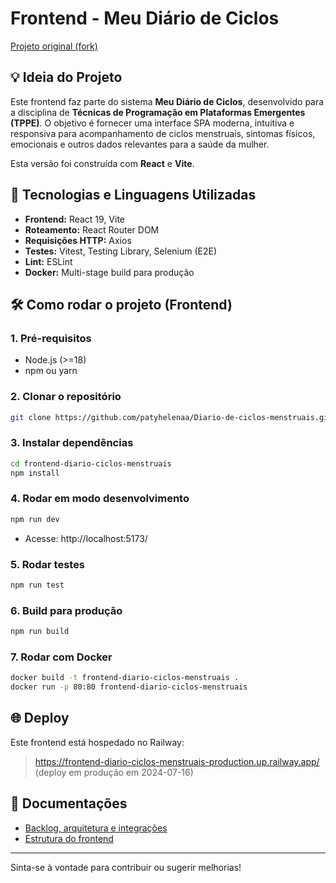 # Frontend - Meu Diário de Ciclos

[Projeto original (fork)](https://github.com/patyhelenaa/Diario-de-ciclos-menstruais)

## 💡 Ideia do Projeto

Este frontend faz parte do sistema **Meu Diário de Ciclos**, desenvolvido para a disciplina de **Técnicas de Programação em Plataformas Emergentes (TPPE)**. O objetivo é fornecer uma interface SPA moderna, intuitiva e responsiva para acompanhamento de ciclos menstruais, sintomas físicos, emocionais e outros dados relevantes para a saúde da mulher.

Esta versão foi construída com **React** e **Vite**.

## 🚀 Tecnologias e Linguagens Utilizadas

- **Frontend:** React 19, Vite
- **Roteamento:** React Router DOM
- **Requisições HTTP:** Axios
- **Testes:** Vitest, Testing Library, Selenium (E2E)
- **Lint:** ESLint
- **Docker:** Multi-stage build para produção

## 🛠️ Como rodar o projeto (Frontend)

### 1. Pré-requisitos
- Node.js (>=18)
- npm ou yarn

### 2. Clonar o repositório
```bash
git clone https://github.com/patyhelenaa/Diario-de-ciclos-menstruais.git
```

### 3. Instalar dependências
```bash
cd frontend-diario-ciclos-menstruais
npm install
```

### 4. Rodar em modo desenvolvimento
```bash
npm run dev
```
- Acesse: http://localhost:5173/

### 5. Rodar testes
```bash
npm run test
```

### 6. Build para produção
```bash
npm run build
```

### 7. Rodar com Docker
```bash
docker build -t frontend-diario-ciclos-menstruais .
docker run -p 80:80 frontend-diario-ciclos-menstruais
```

## 🌐 Deploy

Este frontend está hospedado no Railway:

> https://frontend-diario-ciclos-menstruais-production.up.railway.app/  
> (deploy em produção em 2024-07-16)

## 📄 Documentações

- [Backlog, arquitetura e integrações](docs/tecnologias_e_arquitetura.md)
- [Estrutura do frontend](docs/estrutura_frontend.md)

---

Sinta-se à vontade para contribuir ou sugerir melhorias! 